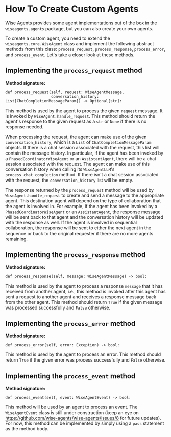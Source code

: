# How To Create Custom Agents

Wise Agents provides some agent implementations out of the box in the `wiseagents.agents` package,
but you can also create your own agents.

To create a custom agent, you need to extend the `wiseagents.core.WiseAgent` class and implement 
the following abstract methods from this class: `process_request`, `process_response`, `process_error`,
and `process_event`. Let's take a closer look at these methods.

## Implementing the `process_request` method

**Method signature:**
```
def process_request(self, request: WiseAgentMessage,
                    conversation_history: List[ChatCompletionMessageParam]) -> Optional[str]:
```

This method is used by the agent to process the given `request` message. It is invoked by
`WiseAgent.handle_request`. This method should return the agent's response to the given request
as a `str` or `None` if there is no response needed.

When processing the request, the agent can make use of the given `conversation_history`,
which is a `List` of `ChatCompletionMessageParam` objects. If there is a chat session associated
with the request, this list will contain the message history. In particular, if the agent has
been invoked by a `PhasedCoordinatorWiseAgent` or an `AssistantAgent`, there will be a chat session
associated with the request. The agent can make use of this conversation history when calling its
`WiseAgentLLM`'s `process_chat_completion` method. If there isn't a chat session associated with
the request, the `conversation_history` list will be empty.

The response returned by the `process_request` method will be used by `WiseAgent.handle_request`
to create and send a message to the appropriate agent. This destination agent will depend on the
type of collaboration that the agent is involved in. For example, if the agent has been invoked
by a `PhasedCoordinatorWiseAgent` or an `AssistantAgent`, the response message will be sent back
to that agent and the conversation history will be updated with the response as well. If the agent
is involved in sequential collaboration, the response will be sent to either the next agent in the
sequence or back to the original requester if there are no more agents remaining.

## Implementing the `process_response` method

**Method signature:**
```
def process_response(self, message: WiseAgentMessage) -> bool:
```

This method is used by the agent to process a response `message` that it has received from another agent,
i.e., this method is invoked after this agent has sent a request to another agent and receives a response
message back from the other agent. This method should return `True` if the given message was processed
successfully and `False` otherwise.

## Implementing the `process_error` method

**Method signature:**
```
def process_error(self, error: Exception) -> bool:
```

This method is used by the agent to process an error. This method should return `True` if the given
error was process successfully and `False` otherwise.

## Implementing the `process_event` method

**Method signature:**
```
def process_event(self, event: WiseAgentEvent) -> bool:
```

This method will be used by an agent to process an event. The `WiseAgentEvent` class is still under
construction (keep an eye on https://github.com/wise-agents/wise-agents/issues/8 for future updates).
For now, this method can be implemented by simply using a `pass` statement as the method body.
